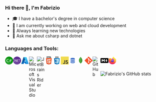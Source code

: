 ### Hi there 👋, I'm Fabrizio

<!-- ![GitHub Follow](https://komarev.com/ghpvc/?username=fabriziobagala&style=for-the-badge) -->

- 🎓 I have a bachelor's degree in computer science
- 🔭 I am currently working on web and cloud development
- 🌱 Always learning new technologies
- 💬 Ask me about csharp and dotnet

### Languages and Tools:

<a href="https://learn.microsoft.com/en-us/dotnet/csharp/" target="_blank">
  <img align="left" alt="C#" src="https://raw.githubusercontent.com/github/explore/80688e429a7d4ef2fca1e82350fe8e3517d3494d/topics/csharp/csharp.png" width="26px" />
</a>
<a href="https://dotnet.microsoft.com/en-us/" target="_blank">
  <img align="left" alt="Microsoft .NET" src="https://raw.githubusercontent.com/github/explore/93d8a67084f94b2a444e510199a6e7622e5b09a3/topics/dotnet/dotnet.png" width="26px" />
</a>
<a href="https://azure.microsoft.com/en-us/" target="_blank">
  <img align="left" alt="Microsoft Azure" width="26px" src="https://raw.githubusercontent.com/github/explore/eaef8552d8b082ffafe2bfc8a5023d47da904aac/topics/azure/azure.png" />
</a>
<a href="https://visualstudio.microsoft.com/" target="_blank">
  <img align="left" alt="Microsoft Visual Studio" src="https://visualstudio.microsoft.com/wp-content/uploads/2022/10/Visual-Studio_Icon.svg" width="26px" />
</a>
<a href="https://www.jetbrains.com/rider/" target="_blank">
  <img align="left" alt="JetBrains Rider" src="https://resources.jetbrains.com/storage/products/company/brand/logos/Rider_icon.svg" width="26px" />
</a>
<a href="https://developer.mozilla.org/en-US/docs/Web/HTML" target="_blank">
  <img align="left" alt="HTML5" src="https://raw.githubusercontent.com/github/explore/80688e429a7d4ef2fca1e82350fe8e3517d3494d/topics/html/html.png" width="26px" />
</a>
<a href="https://developer.mozilla.org/en-US/docs/Web/CSS" target="_blank">
  <img align="left" alt="CSS3" src="https://raw.githubusercontent.com/github/explore/80688e429a7d4ef2fca1e82350fe8e3517d3494d/topics/css/css.png" width="26px" />
</a>
<a href="https://developer.mozilla.org/en-US/docs/Web/JavaScript" target="_blank">
  <img align="left" alt="JavaScript" src="https://raw.githubusercontent.com/github/explore/80688e429a7d4ef2fca1e82350fe8e3517d3494d/topics/javascript/javascript.png" width="26px" />
</a>
<a href="https://www.w3schools.com/sql/" target="_blank">
  <img align="left" alt="SQL" width="26px" src="https://raw.githubusercontent.com/github/explore/80688e429a7d4ef2fca1e82350fe8e3517d3494d/topics/sql/sql.png" />
</a>
<a href="https://www.mongodb.com/" target="_blank">
  <img align="left" alt="MongoDB" width="26px" src="https://raw.githubusercontent.com/devicons/devicon/master/icons/mongodb/mongodb-original.svg" />
</a>
<a href="https://git-scm.com/" target="_blank">
<img align="left" alt="Git" width="26px" src="https://raw.githubusercontent.com/devicons/devicon/master/icons/git/git-original.svg" />
</a>
<a href="https://github.com/" target="_blank">
  <img align="left" alt="GitHub" width="26px" src="https://github.com/fluidicon.png" />
</a>
<a href="https://www.markdownguide.org/" target="_blank">
  <img align="left" alt="Markdown" width="26px" src="https://raw.githubusercontent.com/github/explore/80688e429a7d4ef2fca1e82350fe8e3517d3494d/topics/markdown/markdown.png" />
</a>
<a href="https://www.mozilla.org/en-US/firefox/new/" target="_blank">
  <img align="left" alt="Mozilla Firefox" width="26px" src="https://raw.githubusercontent.com/github/explore/728542e0d33f83720614f61923a9cb424264db23/topics/firefox/firefox.png" />
</a>

<br />
<br />

![Fabrizio's GitHub stats](https://github-readme-stats.vercel.app/api?username=fabriziobagala&show_icons=true&theme=transparent)

